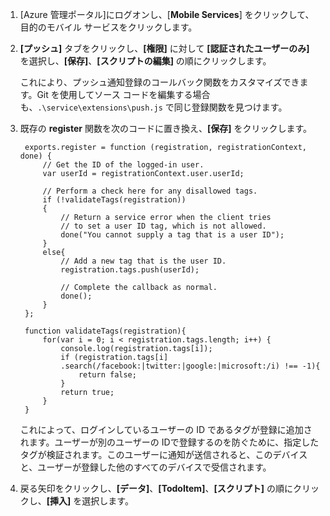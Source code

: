 
1. [Azure 管理ポータル]にログオンし、[**Mobile Services**] をクリックして、目的のモバイル サービスをクリックします。

2. **[プッシュ]** タブをクリックし、**[権限]** に対して **[認証されたユーザーのみ]** を選択し、**[保存]**、**[スクリプトの編集]** の順にクリックします。
	
	これにより、プッシュ通知登録のコールバック関数をカスタマイズできます。Git を使用してソース コードを編集する場合も、`.\service\extensions\push.js` で同じ登録関数を見つけます。

3. 既存の **register** 関数を次のコードに置き換え、**[保存]** をクリックします。

		exports.register = function (registration, registrationContext, done) {   
		    // Get the ID of the logged-in user.
			var userId = registrationContext.user.userId;    
		    
			// Perform a check here for any disallowed tags.
			if (!validateTags(registration))
			{
				// Return a service error when the client tries 
		        // to set a user ID tag, which is not allowed.		
				done("You cannot supply a tag that is a user ID");		
			}
			else{
				// Add a new tag that is the user ID.
				registration.tags.push(userId);
				
				// Complete the callback as normal.
				done();
			}
		};
		
		function validateTags(registration){
		    for(var i = 0; i < registration.tags.length; i++) { 
		        console.log(registration.tags[i]);           
				if (registration.tags[i]
				.search(/facebook:|twitter:|google:|microsoft:/i) !== -1){
					return false;
				}
				return true;
			}
		}

	これによって、ログインしているユーザーの ID であるタグが登録に追加されます。ユーザーが別のユーザーの IDで登録するのを防ぐために、指定したタグが検証されます。このユーザーに通知が送信されると、このデバイスと、ユーザーが登録した他のすべてのデバイスで受信されます。

4. 戻る矢印をクリックし、**[データ]**、**[TodoItem]**、**[スクリプト]** の順にクリックし、**[挿入]** を選択します。

<!----HONumber=August15_HO7-->